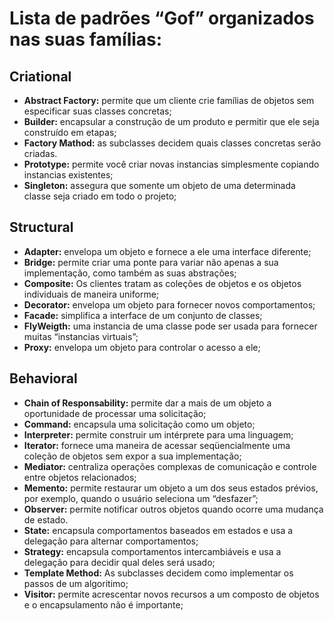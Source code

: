 
# Lista de padrões “Gof” organizados nas suas famílias:

## Criational

- **Abstract Factory:** permite que um cliente crie famílias de objetos sem especificar suas classes concretas;
- **Builder:** encapsular a construção de um produto e permitir que ele seja construído em etapas;
- **Factory Mathod:** as subclasses decidem quais classes concretas serão criadas.
- **Prototype:** permite você criar novas instancias simplesmente copiando instancias existentes;
- **Singleton:** assegura que somente um objeto de uma determinada classe seja criado em todo o projeto;

## Structural

- **Adapter:** envelopa um objeto e fornece a ele uma interface diferente;
- **Bridge:** permite criar uma ponte para variar não apenas a sua implementação, como também as suas abstrações;
- **Composite:** Os clientes tratam as coleções de objetos e os objetos individuais de maneira uniforme;
- **Decorator:** envelopa um objeto para fornecer novos comportamentos;
- **Facade:** simplifica a interface de um conjunto de classes;
- **FlyWeigth:** uma instancia de uma classe pode ser usada para fornecer muitas “instancias virtuais”;
- **Proxy:** envelopa um objeto para controlar o acesso a ele;

## Behavioral

- **Chain of Responsability:** permite dar a mais de um objeto a oportunidade de processar uma solicitação;
- **Command:** encapsula uma solicitação como um objeto;
- **Interpreter:** permite construir um intérprete para uma linguagem;
- **Iterator:** fornece uma maneira de acessar seqüencialmente uma coleção de objetos sem expor a sua implementação;
- **Mediator:** centraliza operações complexas de comunicação e controle entre objetos relacionados;
- **Memento:** permite restaurar um objeto a um dos seus estados prévios, por exemplo, quando o usuário seleciona um “desfazer”;
- **Observer:** permite notificar outros objetos quando ocorre uma mudança de estado.
- **State:** encapsula comportamentos baseados em estados e usa a delegação para alternar comportamentos;
- **Strategy:** encapsula comportamentos intercambiáveis e usa a delegação para decidir qual deles será usado;
- **Template Method:** As subclasses decidem como implementar os passos de um algoritimo;
- **Visitor:** permite acrescentar novos recursos a um composto de objetos e o encapsulamento não é importante;




